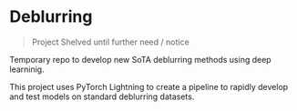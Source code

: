 # Deblurring

> Project Shelved until further need / notice

Temporary repo to develop new SoTA deblurring methods using deep learninig.

This project uses PyTorch Lightning to create a pipeline to rapidly develop and test models on standard deblurring datasets.
